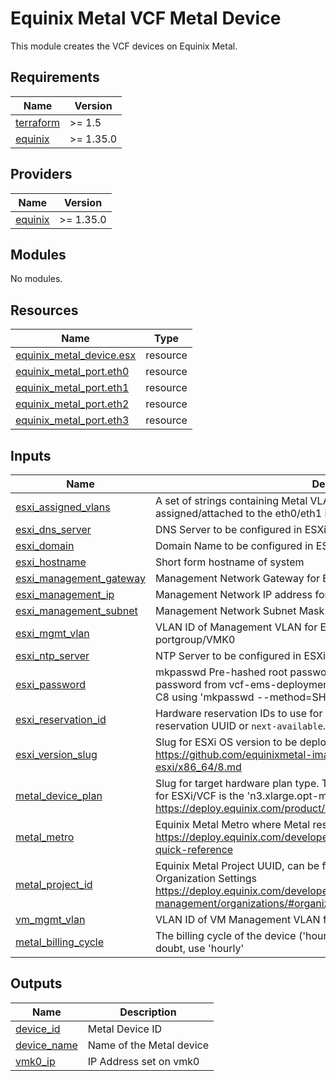 # Equinix Metal VCF Metal Device

This module creates the VCF devices on Equinix Metal.

<!-- BEGIN_TF_DOCS -->
## Requirements

| Name | Version |
|------|---------|
| <a name="requirement_terraform"></a> [terraform](#requirement\_terraform) | >= 1.5 |
| <a name="requirement_equinix"></a> [equinix](#requirement\_equinix) | >= 1.35.0 |

## Providers

| Name | Version |
|------|---------|
| <a name="provider_equinix"></a> [equinix](#provider\_equinix) | >= 1.35.0 |

## Modules

No modules.

## Resources

| Name | Type |
|------|------|
| [equinix_metal_device.esx](https://registry.terraform.io/providers/equinix/equinix/latest/docs/resources/metal_device) | resource |
| [equinix_metal_port.eth0](https://registry.terraform.io/providers/equinix/equinix/latest/docs/resources/metal_port) | resource |
| [equinix_metal_port.eth1](https://registry.terraform.io/providers/equinix/equinix/latest/docs/resources/metal_port) | resource |
| [equinix_metal_port.eth2](https://registry.terraform.io/providers/equinix/equinix/latest/docs/resources/metal_port) | resource |
| [equinix_metal_port.eth3](https://registry.terraform.io/providers/equinix/equinix/latest/docs/resources/metal_port) | resource |

## Inputs

| Name | Description | Type | Default | Required |
|------|-------------|------|---------|:--------:|
| <a name="input_esxi_assigned_vlans"></a> [esxi\_assigned\_vlans](#input\_esxi\_assigned\_vlans) | A set of strings containing Metal VLAN UUIDs that are to be assigned/attached to the eth0/eth1 interfaces of the ESXi Metal instance | `set(string)` | n/a | yes |
| <a name="input_esxi_dns_server"></a> [esxi\_dns\_server](#input\_esxi\_dns\_server) | DNS Server to be configured in ESXi | `string` | n/a | yes |
| <a name="input_esxi_domain"></a> [esxi\_domain](#input\_esxi\_domain) | Domain Name to be configured in ESXi FQDN along with shortname above | `string` | n/a | yes |
| <a name="input_esxi_hostname"></a> [esxi\_hostname](#input\_esxi\_hostname) | Short form hostname of system | `string` | n/a | yes |
| <a name="input_esxi_management_gateway"></a> [esxi\_management\_gateway](#input\_esxi\_management\_gateway) | Management Network Gateway for ESXi default TCP/IP Stack | `string` | n/a | yes |
| <a name="input_esxi_management_ip"></a> [esxi\_management\_ip](#input\_esxi\_management\_ip) | Management Network IP address for VMK0 | `string` | n/a | yes |
| <a name="input_esxi_management_subnet"></a> [esxi\_management\_subnet](#input\_esxi\_management\_subnet) | Management Network Subnet Mask for VMK0 | `string` | n/a | yes |
| <a name="input_esxi_mgmt_vlan"></a> [esxi\_mgmt\_vlan](#input\_esxi\_mgmt\_vlan) | VLAN ID of Management VLAN for ESXi Management Network portgroup/VMK0 | `string` | n/a | yes |
| <a name="input_esxi_ntp_server"></a> [esxi\_ntp\_server](#input\_esxi\_ntp\_server) | NTP Server to be configured in ESXi | `string` | n/a | yes |
| <a name="input_esxi_password"></a> [esxi\_password](#input\_esxi\_password) | mkpasswd Pre-hashed root password to be set for ESXi instances (Hash the password from vcf-ems-deployment-parameter.xlsx > Credentials Sheet > C8 using 'mkpasswd --method=SHA-512' from Linux whois package) | `string` | n/a | yes |
| <a name="input_esxi_reservation_id"></a> [esxi\_reservation\_id](#input\_esxi\_reservation\_id) | Hardware reservation IDs to use for the VCF nodes. Each item can be a reservation UUID or `next-available`. | `string` | n/a | yes |
| <a name="input_esxi_version_slug"></a> [esxi\_version\_slug](#input\_esxi\_version\_slug) | Slug for ESXi OS version to be deployed on Metal Instances <https://github.com/equinixmetal-images/changelog/blob/main/vmware-esxi/x86_64/8.md> | `string` | n/a | yes |
| <a name="input_metal_device_plan"></a> [metal\_device\_plan](#input\_metal\_device\_plan) | Slug for target hardware plan type. The only officially supported server plan for ESXi/VCF is the 'n3.xlarge.opt-m4s2' <https://deploy.equinix.com/product/servers/n3-xlarge-opt-m4s2/> | `string` | n/a | yes |
| <a name="input_metal_metro"></a> [metal\_metro](#input\_metal\_metro) | Equinix Metal Metro where Metal resources are going to be deployed <https://deploy.equinix.com/developers/docs/metal/locations/metros/#metros-quick-reference> | `string` | n/a | yes |
| <a name="input_metal_project_id"></a> [metal\_project\_id](#input\_metal\_project\_id) | Equinix Metal Project UUID, can be found in the General Tab of the Organization Settings <https://deploy.equinix.com/developers/docs/metal/identity-access-management/organizations/#organization-settings-and-roles> | `string` | n/a | yes |
| <a name="input_vm_mgmt_vlan"></a> [vm\_mgmt\_vlan](#input\_vm\_mgmt\_vlan) | VLAN ID of VM Management VLAN for the default VM Network portgroup | `string` | n/a | yes |
| <a name="input_metal_billing_cycle"></a> [metal\_billing\_cycle](#input\_metal\_billing\_cycle) | The billing cycle of the device ('hourly', 'daily', 'monthly', 'yearly') when in doubt, use 'hourly' | `string` | `"hourly"` | no |

## Outputs

| Name | Description |
|------|-------------|
| <a name="output_device_id"></a> [device\_id](#output\_device\_id) | Metal Device ID |
| <a name="output_device_name"></a> [device\_name](#output\_device\_name) | Name of the Metal device |
| <a name="output_vmk0_ip"></a> [vmk0\_ip](#output\_vmk0\_ip) | IP Address set on vmk0 |
<!-- END_TF_DOCS -->
